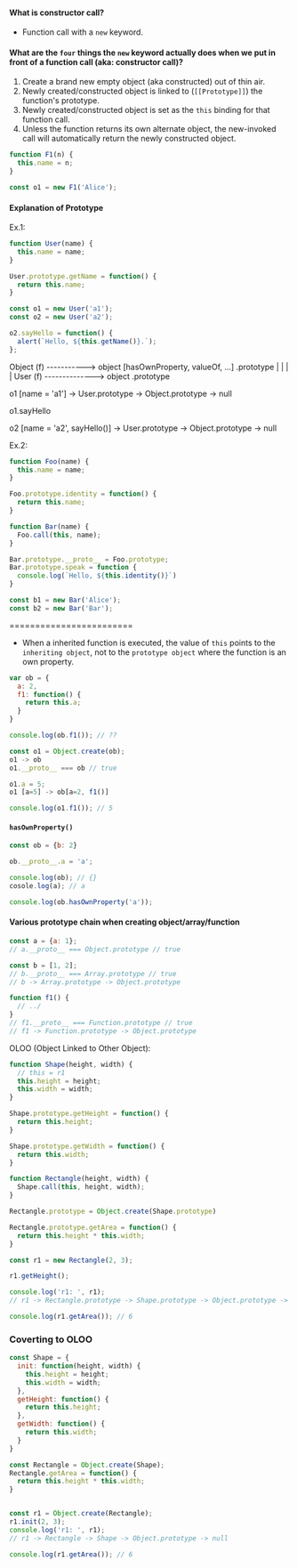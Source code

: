 #### What is constructor call?
- Function call with a `new` keyword.

#### What are the **`four`** things the `new` keyword actually does when we put in front of a function call (**aka: constructor call**)?

1. Create a brand new empty object (aka constructed) out of thin air.
2. Newly created/constructed object is linked to (`[[Prototype]]`) the function's prototype.
3. Newly created/constructed object is set as the `this` binding for that function call.
4. Unless the function returns its own alternate object, the new-invoked call will automatically return the newly constructed object.

```js
function F1(n) {
  this.name = n;
}

const o1 = new F1('Alice');
```

#### Explanation of Prototype

Ex.1:
```js
function User(name) {
  this.name = name;
}

User.prototype.getName = function() {
  return this.name; 
}

const o1 = new User('a1');
const o2 = new User('a2');

o2.sayHello = function() {
  alert(`Hello, ${this.getName()}.`);
};
```

Object (f) -----------> object [hasOwnProperty, valueOf, ...]
            .prototype    | 
                          |
                          |
                          |
User (f) --------------> object
          .prototype

o1 [name = 'a1']  -> User.prototype -> Object.prototype -> null

o1.sayHello

o2 [name = 'a2', sayHello()]  -> User.prototype -> Object.prototype -> null

Ex.2:

```js
function Foo(name) {
  this.name = name;
}

Foo.prototype.identity = function() {
  return this.name;
}

function Bar(name) {
  Foo.call(this, name);
}

Bar.prototype.__proto__ = Foo.prototype;
Bar.prototype.speak = function {
  console.log(`Hello, ${this.identity()}`)
}

const b1 = new Bar('Alice');
const b2 = new Bar('Bar');
```

========================

- When a inherited function is executed, the value of `this` points to the `inheriting object`, not to the `prototype object` where the function is an own property.


```js
var ob = {
  a: 2,
  f1: function() {
    return this.a;
  }
}

console.log(ob.f1()); // ??

const o1 = Object.create(ob);
o1 -> ob
o1.__proto__ === ob // true

o1.a = 5;
o1 [a=5] -> ob[a=2, f1()]

console.log(o1.f1()); // 5
```

#### `hasOwnProperty()`

```js
const ob = {b: 2}

ob.__proto__.a = 'a';

console.log(ob); // {}
cosole.log(a); // a

console.log(ob.hasOwnProperty('a'));

```


#### Various prototype chain when creating object/array/function


```js
const a = {a: 1};
// a.__proto__ === Object.prototype // true

const b = [1, 2];
// b.__proto__ === Array.prototype // true
// b -> Array.prototype -> Object.prototype

function f1() {
  // ../
}
// f1.__proto__ === Function.prototype // true
// f1 -> Function.prototype -> Object.prototype

```

OLOO (Object Linked to Other Object):

```js
function Shape(height, width) {
  // this = r1
  this.height = height;
  this.width = width;
}

Shape.prototype.getHeight = function() {
  return this.height;
}

Shape.prototype.getWidth = function() {
  return this.width;
}

function Rectangle(height, width) {
  Shape.call(this, height, width);
}

Rectangle.prototype = Object.create(Shape.prototype)

Rectangle.prototype.getArea = function() {
  return this.height * this.width;
}

const r1 = new Rectangle(2, 3);

r1.getHeight();

console.log('r1: ', r1);
// r1 -> Rectangle.prototype -> Shape.prototype -> Object.prototype -> null

console.log(r1.getArea()); // 6
```

### Coverting to OLOO


```js
const Shape = {
  init: function(height, width) {
    this.height = height;
    this.width = width;
  },
  getHeight: function() {
    return this.height;
  },
  getWidth: function() {
    return this.width;
  }
}

const Rectangle = Object.create(Shape);
Rectangle.getArea = function() {
  return this.height * this.width;
}


const r1 = Object.create(Rectangle);
r1.init(2, 3);
console.log('r1: ', r1);
// r1 -> Rectangle -> Shape -> Object.prototype -> null

console.log(r1.getArea()); // 6

```


